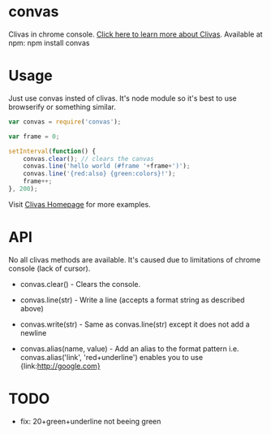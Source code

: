 # convas
Clivas in chrome console.
[Click here to learn more about Clivas](https://github.com/mafintosh/clivas "Clivas Homepage").
Available at npm:
npm install convas
# Usage
Just use convas insted of clivas. It's node module so it's best to use browserify or something similar.
```javascript
var convas = require('convas');

var frame = 0;

setInterval(function() {
    convas.clear(); // clears the canvas
    convas.line('hello world (#frame '+frame+')');
    convas.line('{red:also} {green:colors}!');
    frame++;
}, 200);
```
Visit [Clivas Homepage](https://github.com/mafintosh/clivas "Clivas Homepage") for more examples.

# API

No all clivas methods are available. It's caused due to limitations of chrome console (lack of cursor).

- convas.clear() - Clears the console.

- convas.line(str) - Write a line (accepts a format string as described above)

- convas.write(str) - Same as convas.line(str) except it does not add a newline

- convas.alias(name, value) - Add an alias to the format pattern i.e. convas.alias('link', 'red+underline') enables you to use {link:http://google.com}

# TODO

- fix: 20+green+underline not beeing green
